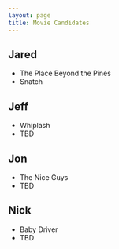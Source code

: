 ```yaml
---
layout: page
title: Movie Candidates
---
```


## Jared
 - The Place Beyond the Pines
 - Snatch

## Jeff
 - Whiplash
 - TBD

## Jon
 - The Nice Guys
 - TBD
 
## Nick
 - Baby Driver
 - TBD